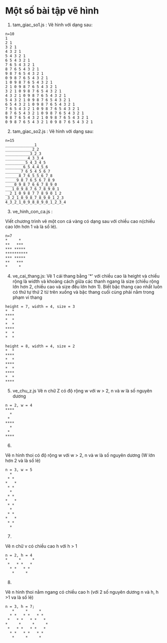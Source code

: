 # Một số bài tập vẽ hình

1. tam_giac_so1.js :
Vẽ hình với dạng sau:

```
n=10
1
2 1
3 2 1
4 3 2 1
5 4 3 2 1
6 5 4 3 2 1
7 6 5 4 3 2 1
8 7 6 5 4 3 2 1
9 8 7 6 5 4 3 2 1
0 9 8 7 6 5 4 3 2 1
1 0 9 8 7 6 5 4 3 2 1
2 1 0 9 8 7 6 5 4 3 2 1
3 2 1 0 9 8 7 6 5 4 3 2 1
4 3 2 1 0 9 8 7 6 5 4 3 2 1
5 4 3 2 1 0 9 8 7 6 5 4 3 2 1
6 5 4 3 2 1 0 9 8 7 6 5 4 3 2 1
7 6 5 4 3 2 1 0 9 8 7 6 5 4 3 2 1
8 7 6 5 4 3 2 1 0 9 8 7 6 5 4 3 2 1
9 8 7 6 5 4 3 2 1 0 9 8 7 6 5 4 3 2 1
0 9 8 7 6 5 4 3 2 1 0 9 8 7 6 5 4 3 2 1
```

2. tam_giac_so2.js :
Vẽ hình với dạng sau:

```
n=15
_____________1
____________2_2
___________3_2_3
__________4_3_3_4
_________5_4_3_4_5
________6_5_4_4_5_6
_______7_6_5_4_5_6_7
______8_7_6_5_5_6_7_8
_____9_8_7_6_5_6_7_8_9
____0_9_8_7_6_6_7_8_9_0
___1_0_9_8_7_6_7_8_9_0_1
__2_1_0_9_8_7_7_8_9_0_1_2
_3_2_1_0_9_8_7_8_9_0_1_2_3
4_3_2_1_0_9_8_8_9_0_1_2_3_4
```

3. ve_hinh_con_ca.js :

Viết chương trình vẽ một con cá vàng có dạng sau với chiều cao n(chiều cao lớn hơn 1 và là số lẻ).

```
n=7
*     *
**   ***
*** *****
**********
*** *****
**   ***
*     *
```

4. ve_cai_thang.js:
Vẽ 1 cái thang bằng '*' với chiều cao là height và chiều rộng là width và khoảng cách giữa các thanh ngang là size (chiều rộng lớn hơn 2, chiều cao và size đều lớn hơn 1). Biết bậc thang cao nhất luôn có thứ tự thứ 2 từ trên xuống và bậc thang cuối cùng phải nằm trong phạm vi thang

```
height = 7, width = 4, size = 3
*  *
****
*  *
*  *
****
*  *
*  *

height = 8, width = 4, size = 2
*  *
****
*  *
****
*  *
****
*  *
****
```

5. ve_chu_z.js
Vẽ n chữ Z có độ rộng w với w > 2, n và w là số nguyên dương
```
n = 2, w = 4
****
  *
 *
****
  *
 *
****
```

6.
Vẽ n hình thoi có độ rộng w với w > 2, n và w là số nguyên dương (W lớn hơn 2 và là số lẻ)
```
n = 3, w = 5
  *
 * *
*   *
 * *
  *
 * *
*   *
 * *
  *
 * *
*   *
 * *
  *
```

7.
Vẽ n chữ v có chiều cao h với h > 1
```
n = 2, h = 4
*     *     *
 *   * *   *
  * *   * *
   *     *
```

8.
Vẽ n hình thoi nằm ngang có chiều cao h (với 2 số nguyên dương n và h, h >1 va là số lẻ)
```
n = 3, h = 7;
   *     *     *
  * *   * *   * *
 *   * *   * *   *
*     *     *     *
 *   * *   * *   *
  * *   * *   * *
   *     *     *
```